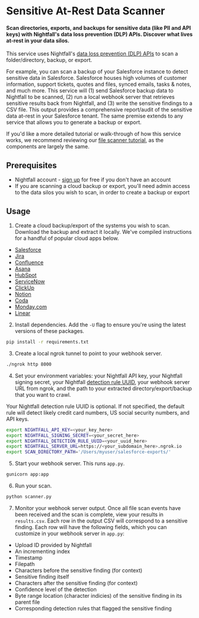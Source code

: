 # Sensitive At-Rest Data Scanner

#### Scan directories, exports, and backups for sensitive data (like PII and API keys) with Nightfall's data loss prevention (DLP) APIs. Discover what lives at-rest in your data silos.

This service uses Nightfall's [data loss prevention (DLP) APIs](https://nightfall.ai/developer-platform) to scan a folder/directory, backup, or export. 

For example, you can scan a backup of your Salesforce instance to detect sensitive data in Salesforce. Salesforce houses high volumes of customer information, support tickets, quotes and files, synced emails, tasks & notes, and much more. This service will (1) send Salesforce backup data to Nightfall to be scanned, (2) run a local webhook server that retrieves sensitive results back from Nightfall, and (3) write the sensitive findings to a CSV file. This output provides a comprehensive report/audit of the sensitive data at-rest in your Salesforce tenant. The same premise extends to any service that allows you to generate a backup or export.

If you'd like a more detailed tutorial or walk-through of how this service works, we recommend reviewing our [file scanner tutorial](https://github.com/nightfallai/file-scanner-tutorial), as the components are largely the same.

## Prerequisites

* Nightfall account - [sign up](https://app.nightfall.ai/sign-up) for free if you don't have an account
* If you are scanning a cloud backup or export, you'll need admin access to the data silos you wish to scan, in order to create a backup or export

## Usage

1. Create a cloud backup/export of the systems you wish to scan. Download the backup and extract it locally. We've compiled instructions for a handful of popular cloud apps below.

- [Salesforce](https://help.salesforce.com/s/articleView?id=sf.admin_exportdata.htm&type=5)
- [Jira](https://confluence.atlassian.com/adminjiraserver/backing-up-data-938847673.html)
- [Confluence](https://confluence.atlassian.com/doc/manually-backing-up-the-site-152405.html)
- [Asana](https://asana.com/guide/help/faq/security#gl-full-org-export)
- [HubSpot](https://knowledge.hubspot.com/account/export-your-content-and-data)
- [ServiceNow](https://docs.servicenow.com/bundle/rome-platform-administration/page/administer/export-sets/concept/c_ExportSets.html)
- [ClickUp](https://docs.clickup.com/en/articles/1907587-data-portability-export-your-workspace-s-data)
- [Notion](https://www.notion.so/help/back-up-your-data)
- [Coda](https://help.coda.io/en/articles/1222787-how-can-i-export-data-from-coda)
- [Monday.com](https://support.monday.com/hc/en-us/articles/360002543719-How-to-export-your-entire-account-s-data)
- [Linear](https://linear.app/docs/google-sheets)

2. Install dependencies. Add the `-U` flag to ensure you're using the latest versions of these packages.

```bash
pip install -r requirements.txt
```

3. Create a local ngrok tunnel to point to your webhook server.

```bash
./ngrok http 8000
```

4. Set your environment variables: your Nightfall API key, your Nightfall signing secret, your Nightfall [detection rule UUID](https://docs.nightfall.ai/docs/creating-detection-rules), your webhook server URL from ngrok, and the path to your extracted directory/export/backup that you want to crawl.

Your Nightfall detection rule UUID is optional. If not specified, the default rule will detect likely credit card numbers, US social security numbers, and API keys.

```bash
export NIGHTFALL_API_KEY=<your_key_here>
export NIGHTFALL_SIGNING_SECRET=<your_secret_here>
export NIGHTFALL_DETECTION_RULE_UUID=<your_uuid_here>
export NIGHTFALL_SERVER_URL=https://<your_subdomain_here>.ngrok.io
export SCAN_DIRECTORY_PATH='/Users/myuser/salesforce-exports/'
```

5. Start your webhook server. This runs `app.py`.

```bash
gunicorn app:app
```

6. Run your scan.

```python
python scanner.py
```

7. Monitor your webhook server output. Once all file scan events have been received and the scan is complete, view your results in `results.csv`. Each row in the output CSV will correspond to a sensitive finding. Each row will have the following fields, which you can customize in your webhook server in `app.py`: 

* Upload ID provided by Nightfall
* An incrementing index
* Timestamp
* Filepath
* Characters before the sensitive finding (for context)
* Sensitive finding itself
* Characters after the sensitive finding (for context)
* Confidence level of the detection
* Byte range location (character indicies) of the sensitive finding in its parent file
* Corresponding detection rules that flagged the sensitive finding
